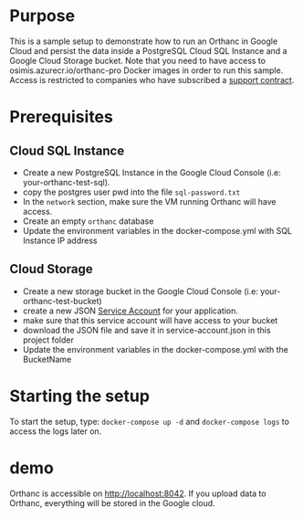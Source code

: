 # Purpose

This is a sample setup to demonstrate how to run an Orthanc in Google Cloud and persist the data inside a PostgreSQL Cloud SQL Instance and a Google Cloud Storage bucket.
Note that you need to have access to osimis.azurecr.io/orthanc-pro Docker images in order to run this sample.
Access is restricted to companies who have subscribed a [support contract](https://www.osimis.io/en/services.html).

# Prerequisites

## Cloud SQL Instance

- Create a new PostgreSQL Instance in the Google Cloud Console (i.e: your-orthanc-test-sql).
- copy the postgres user pwd into the file `sql-password.txt`
- In the `network` section, make sure the VM running Orthanc will have access.
- Create an empty `orthanc` database
- Update the environment variables in the docker-compose.yml with SQL Instance IP address

## Cloud Storage

- Create a new storage bucket in the Google Cloud Console (i.e: your-orthanc-test-bucket)
- create a new JSON [Service Account](https://cloud.google.com/docs/authentication/getting-started) for your application.
- make sure that this service account will have access to your bucket
- download the JSON file and save it in service-account.json in this project folder
- Update the environment variables in the docker-compose.yml with the BucketName

# Starting the setup

To start the setup, type: `docker-compose up -d` and `docker-compose logs` to access the logs later on.

# demo

Orthanc is accessible on [http://localhost:8042](http://localhost:8042).  If you upload data to Orthanc,
everything will be stored in the Google cloud.
